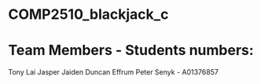# COMP2510_blackjack_c

# Team Members - Students numbers:
Tony Lai
Jasper
Jaiden Duncan
Effrum
Peter Senyk - A01376857